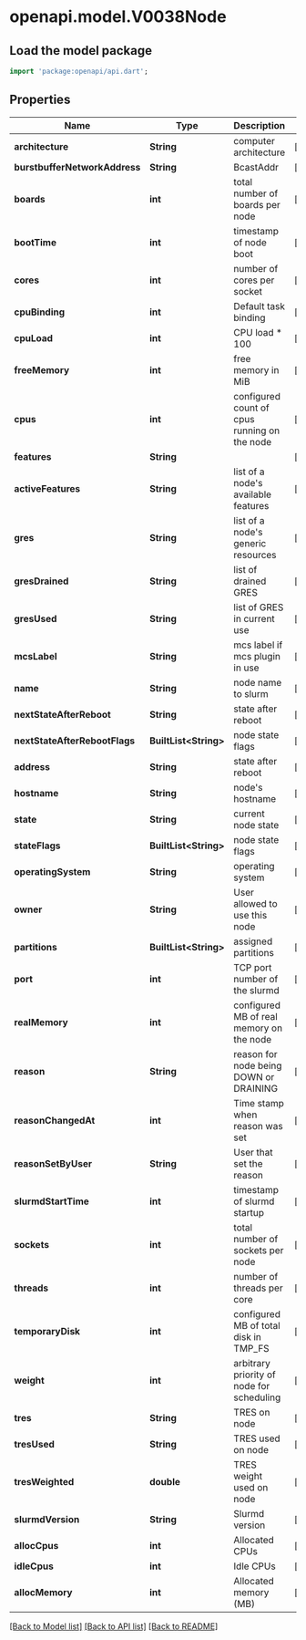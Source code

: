 # openapi.model.V0038Node

## Load the model package
```dart
import 'package:openapi/api.dart';
```

## Properties
Name | Type | Description | Notes
------------ | ------------- | ------------- | -------------
**architecture** | **String** | computer architecture | [optional] 
**burstbufferNetworkAddress** | **String** | BcastAddr | [optional] 
**boards** | **int** | total number of boards per node | [optional] 
**bootTime** | **int** | timestamp of node boot | [optional] 
**cores** | **int** | number of cores per socket | [optional] 
**cpuBinding** | **int** | Default task binding | [optional] 
**cpuLoad** | **int** | CPU load * 100 | [optional] 
**freeMemory** | **int** | free memory in MiB | [optional] 
**cpus** | **int** | configured count of cpus running on the node | [optional] 
**features** | **String** |  | [optional] 
**activeFeatures** | **String** | list of a node's available features | [optional] 
**gres** | **String** | list of a node's generic resources | [optional] 
**gresDrained** | **String** | list of drained GRES | [optional] 
**gresUsed** | **String** | list of GRES in current use | [optional] 
**mcsLabel** | **String** | mcs label if mcs plugin in use | [optional] 
**name** | **String** | node name to slurm | [optional] 
**nextStateAfterReboot** | **String** | state after reboot | [optional] 
**nextStateAfterRebootFlags** | **BuiltList&lt;String&gt;** | node state flags | [optional] 
**address** | **String** | state after reboot | [optional] 
**hostname** | **String** | node's hostname | [optional] 
**state** | **String** | current node state | [optional] 
**stateFlags** | **BuiltList&lt;String&gt;** | node state flags | [optional] 
**operatingSystem** | **String** | operating system | [optional] 
**owner** | **String** | User allowed to use this node | [optional] 
**partitions** | **BuiltList&lt;String&gt;** | assigned partitions | [optional] 
**port** | **int** | TCP port number of the slurmd | [optional] 
**realMemory** | **int** | configured MB of real memory on the node | [optional] 
**reason** | **String** | reason for node being DOWN or DRAINING | [optional] 
**reasonChangedAt** | **int** | Time stamp when reason was set | [optional] 
**reasonSetByUser** | **String** | User that set the reason | [optional] 
**slurmdStartTime** | **int** | timestamp of slurmd startup | [optional] 
**sockets** | **int** | total number of sockets per node | [optional] 
**threads** | **int** | number of threads per core | [optional] 
**temporaryDisk** | **int** | configured MB of total disk in TMP_FS | [optional] 
**weight** | **int** | arbitrary priority of node for scheduling | [optional] 
**tres** | **String** | TRES on node | [optional] 
**tresUsed** | **String** | TRES used on node | [optional] 
**tresWeighted** | **double** | TRES weight used on node | [optional] 
**slurmdVersion** | **String** | Slurmd version | [optional] 
**allocCpus** | **int** | Allocated CPUs | [optional] 
**idleCpus** | **int** | Idle CPUs | [optional] 
**allocMemory** | **int** | Allocated memory (MB) | [optional] 

[[Back to Model list]](../README.md#documentation-for-models) [[Back to API list]](../README.md#documentation-for-api-endpoints) [[Back to README]](../README.md)


